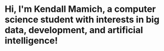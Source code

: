 <h1>Hi, I'm Kendall Mamich, a computer science student with interests in big data, development, and artificial intelligence!</h1>
